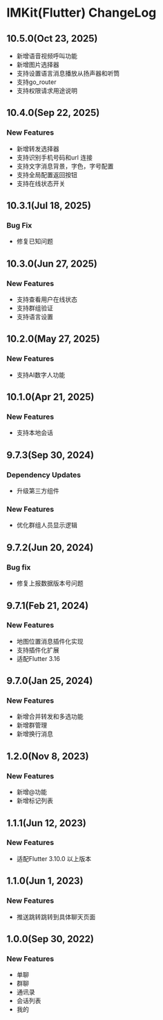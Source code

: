 # IMKit(Flutter) ChangeLog

## 10.5.0(Oct 23, 2025)
* 新增语音视频呼叫功能
* 新增图片选择器
* 支持设置语言消息播放从扬声器和听筒
* 支持go_router
* 支持权限请求用途说明

## 10.4.0(Sep 22, 2025)

### New Features
* 新增转发选择器
* 支持识别手机号码和url 连接
* 支持文字消息背景，字色，字号配置
* 支持全局配置返回按钮
* 支持在线状态开关

## 10.3.1(Jul 18, 2025)

### Bug Fix
* 修复已知问题

## 10.3.0(Jun 27, 2025)

### New Features
* 支持查看用户在线状态
* 支持群组验证
* 支持语言设置

## 10.2.0(May 27, 2025)

### New Features
* 支持AI数字人功能


## 10.1.0(Apr 21, 2025)

### New Features
* 支持本地会话

## 9.7.3(Sep 30, 2024)

### Dependency Updates
* 升级第三方组件

### New Features
* 优化群组人员显示逻辑

## 9.7.2(Jun 20, 2024)

### Bug fix
* 修复上报数据版本号问题

## 9.7.1(Feb 21, 2024)
### New Features
* 地图位置消息插件化实现
* 支持插件化扩展
* 适配Flutter 3.16

## 9.7.0(Jan 25, 2024)
### New Features
* 新增合并转发和多选功能
* 新增群管理
* 新增换行消息

## 1.2.0(Nov 8, 2023)
### New Features
* 新增@功能
* 新增标记列表

## 1.1.1(Jun 12, 2023)
### New Features
* 适配Flutter 3.10.0 以上版本

## 1.1.0(Jun 1, 2023)
### New Features
* 推送跳转跳转到具体聊天页面

## 1.0.0(Sep 30, 2022)
### New Features
* 单聊
* 群聊
* 通讯录
* 会话列表
* 我的